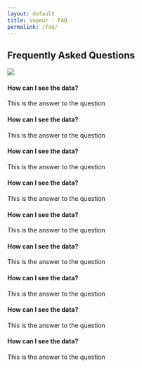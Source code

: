 ```yaml
---
layout: default
title: Vapeur - FAQ
permalink: /faq/
---
```


<div class="pp-heading-content">
	<div class="pp-heading  pp-left">
		<h2 class="heading-title">
			Frequently Asked Questions
		</h2>
    </div>
    <div class="pp-heading-separator icon_only pp-left">
        <span class="separator-image">
            <img class="heading-icon-image" src="https://ep-solutions.ch/wp-content/uploads/2019/01/Title_fancy-line.png">
        </span>
    </div>
</div>


#### How can I see the data?
This is the answer to the question

#### How can I see the data?
This is the answer to the question

#### How can I see the data?
This is the answer to the question

#### How can I see the data?
This is the answer to the question

#### How can I see the data?
This is the answer to the question

#### How can I see the data?
This is the answer to the question

#### How can I see the data?
This is the answer to the question

#### How can I see the data?
This is the answer to the question

#### How can I see the data?
This is the answer to the question
